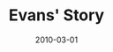 ---
layout: media
category: media
title: "Evans' Story"
date: 2010-03-01
description: "Evans shares his story of freedom."
tag: 
 - fear
yt-video-id: "tTdAwgZDhqw"
video: "http://s3.amazonaws.com/crossroads-media/other-media/video/EvansInterview.mp4"
video-poster: "http://s3.amazonaws.com/crossroads-media/images/EvansInterview-still.jpg"
---